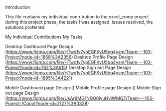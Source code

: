 Introduction

This file contains my individual contribution to the excel_comp project during this project phase, the tasks I was assigned, issues resolved, the solutions proferred

My Individual Contributions
My Tasks

Desktop Dashboard Page Design (https://www.figma.com/file/HTwo1y7ypEGFKyU5bg4ysm/Team---103-Project?node-id=1858%3A2356)
Desktop Profile Page Design  (https://www.figma.com/file/HTwo1y7ypEGFKyU5bg4ysm/Team---103-Project?node-id=762%3A615)
Desktop Sign out Page Design  (https://www.figma.com/file/HTwo1y7ypEGFKyU5bg4ysm/Team---103-Project?node-id=1895%3A4221)

Mobile Dashboard page Design  ()
Mobile Profile page Design  ()
Mobile Sign out page Design  (https://www.figma.com/file/UsAr9MG1NGG6lvuHviWMQ7/Team---103-Project-(Copy)?node-id=2127%3A3338)
